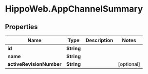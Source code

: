 # HippoWeb.AppChannelSummary

## Properties

Name | Type | Description | Notes
------------ | ------------- | ------------- | -------------
**id** | **String** |  | 
**name** | **String** |  | 
**activeRevisionNumber** | **String** |  | [optional] 


